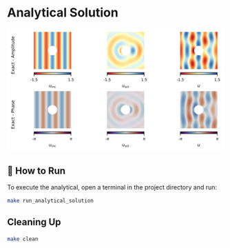 # Analytical Solution

![displacement_exact](figures/displacement_exact.svg)


## 🚀 How to Run

To execute the analytical, open a terminal in the project directory and run:

 
```bash
make run_analytical_solution
```

 

##  Cleaning Up

```bash
make clean
```